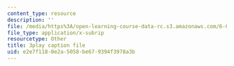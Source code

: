 ```yaml
---
content_type: resource
description: ''
file: /media/https%3A/open-learning-course-data-rc.s3.amazonaws.com/6-004-computation-structures-spring-2017/e2e7f1180e2a5058be679394f3978a3b_VkVe_wNU6RI.vtt
file_type: application/x-subrip
resourcetype: Other
title: 3play caption file
uid: e2e7f118-0e2a-5058-be67-9394f3978a3b
---
```

